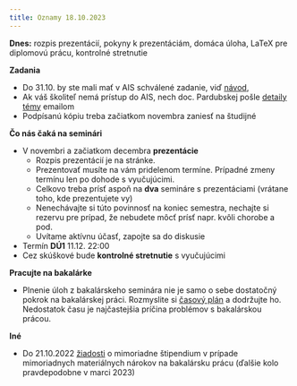 ```yaml
---
title: Oznamy 18.10.2023
---
```


**Dnes:** rozpis prezentácií, pokyny k prezentáciám, domáca úloha, LaTeX
pre diplomovú prácu, kontrolné stretnutie

**Zadania**

  - Do 31.10. by ste mali mať v AIS schválené zadanie, viď [návod](./Výber_školiteľa_a_témy.md#administratíva),
  - Ak váš školiteľ nemá prístup do AIS, nech doc. Pardubskej pošle [detaily témy](./Externý_školiteľ.md) emailom
  - Podpísanú kópiu treba začiatkom novembra zaniesť na študijné

**Čo nás čaká na seminári**

  - V novembri a začiatkom decembra **prezentácie**
      - Rozpis prezentácií je na stránke.
      - Prezentovať musíte na vám pridelenom termíne. Prípadné zmeny
        termínu len po dohode s vyučujúcimi.
      - Celkovo treba prísť aspoň na **dva** semináre s prezentáciami
        (vrátane toho, kde prezentujete vy)
      - Nenechávajte si túto povinnosť na koniec semestra, nechajte si
        rezervu pre prípad, že nebudete môcť prísť napr. kvôli chorobe a
        pod.
      - Uvítame aktívnu účasť, zapojte sa do diskusie
  - Termín **DÚ1** 11.12. 22:00
  - Cez skúškové bude **kontrolné stretnutie** s vyučujúcimi

**Pracujte na bakalárke**

  - Plnenie úloh z bakalárskeho seminára nie je samo o sebe dostatočný
    pokrok na bakalárskej práci. Rozmyslite si [časový
    plán](./Rady_k_samotnej_práci.md#príklad-časového-plánu)
    a dodržujte ho. Nedostatok času je najčastejšia príčina problémov s
    bakalárskou prácou.

**Iné**

  - Do 21.10.2022
    [žiadosti](https://zona.fmph.uniba.sk/fileadmin/fmfi/fakulta/tlaciva/ziadost_JMS-SK.pdf)
    o mimoriadne štipendium v prípade mimoriadnych materiálnych nárokov
    na bakalársku prácu (ďalšie kolo pravdepodobne v marci 2023)
